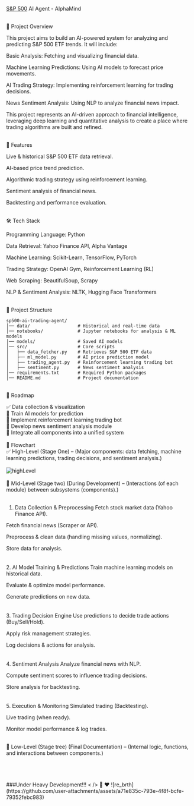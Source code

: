 [S&P 500](https://www.google.com/finance/quote/.INX:INDEXSP?sa=X&sqi=2&ved=2ahUKEwiCxvrw-LGMAxXygP0HHYlDIIIQ3ecFegQINBAf) AI Agent - AlphaMind

</br>
📌 Project Overview

This project aims to build an AI-powered system for analyzing and predicting S&P 500 ETF trends. It will include:

Basic Analysis: Fetching and visualizing financial data.

Machine Learning Predictions: Using AI models to forecast price movements.

AI Trading Strategy: Implementing reinforcement learning for trading decisions.

News Sentiment Analysis: Using NLP to analyze financial news impact.

This project represents an AI-driven approach to financial intelligence, leveraging deep learning and quantitative analysis to create a place where trading algorithms are built and refined.

</br>
🚀 Features

Live & historical S&P 500 ETF data retrieval.

AI-based price trend prediction.

Algorithmic trading strategy using reinforcement learning.

Sentiment analysis of financial news.

Backtesting and performance evaluation.

</br>
🛠 Tech Stack

Programming Language: Python

Data Retrieval: Yahoo Finance API, Alpha Vantage

Machine Learning: Scikit-Learn, TensorFlow, PyTorch

Trading Strategy: OpenAI Gym, Reinforcement Learning (RL)

Web Scraping: BeautifulSoup, Scrapy

NLP & Sentiment Analysis: NLTK, Hugging Face Transformers</br>
</br>

📂 Project Structure
```
sp500-ai-trading-agent/
│── data/                  # Historical and real-time data
│── notebooks/             # Jupyter notebooks for analysis & ML models
│── models/                # Saved AI models
│── src/                   # Core scripts
│   ├── data_fetcher.py    # Retrieves S&P 500 ETF data
│   ├── ml_model.py        # AI price prediction model
│   ├── trading_agent.py   # Reinforcement learning trading bot
│   ├── sentiment.py       # News sentiment analysis
│── requirements.txt       # Required Python packages
│── README.md              # Project documentation
```

</br>
📌 Roadmap

✅ Data collection & visualization</br>
🔲 Train AI models for prediction</br>
🔲 Implement reinforcement learning trading bot</br>
🔲 Develop news sentiment analysis module</br>
🔲 Integrate all components into a unified system</br>
</br>
📌 Flowchart</br>
✅ High-Level (Stage One) – (Major components: data fetching, machine learning predictions, trading decisions, and sentiment analysis.)</br>
</br>
![highLevel](https://github.com/user-attachments/assets/3adbc3d0-a3c0-4391-ba39-9ec22ba00817)
</br>
</br>
🔲 Mid-Level (Stage two) (During Development) – (Interactions (of each module) between subsystems (components).)</br>
</br>
1. Data Collection & Preprocessing
Fetch stock market data (Yahoo Finance API).

Fetch financial news (Scraper or API).

Preprocess & clean data (handling missing values, normalizing).

Store data for analysis.</br>
</br>
</br>
2. AI Model Training & Predictions
Train machine learning models on historical data.

Evaluate & optimize model performance.

Generate predictions on new data.</br>
</br>
</br>
3. Trading Decision Engine
Use predictions to decide trade actions (Buy/Sell/Hold).

Apply risk management strategies.

Log decisions & actions for analysis.</br>
</br>
</br>
4. Sentiment Analysis
Analyze financial news with NLP.

Compute sentiment scores to influence trading decisions.

Store analysis for backtesting.</br>
</br>
</br>
5. Execution & Monitoring
Simulated trading (Backtesting).

Live trading (when ready).

Monitor model performance & log trades.

</br>
🔲 Low-Level (Stage tree) (Final Documentation) – (Internal logic, functions, and interactions between components.)</br>
</br>
</br>
</br>
</br>
###Under Heavy Development!!! < /> 🍻 ❤️ ![re_brth](https://github.com/user-attachments/assets/a71e835c-793e-4f8f-bcfe-79352febc983)

